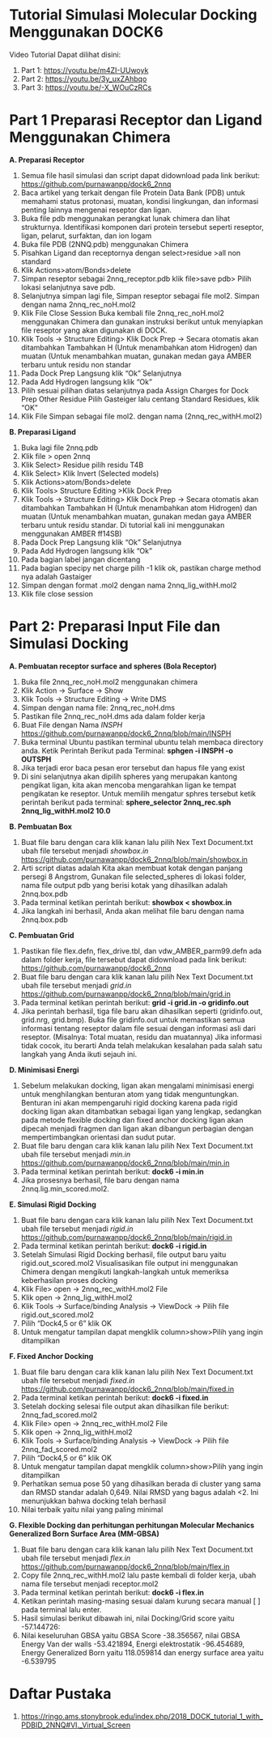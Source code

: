 # Tutorial Simulasi Molecular Docking Menggunakan DOCK6
Video Tutorial Dapat dilihat disini: 
1. Part 1: https://youtu.be/m4ZI-UUwoyk
2. Part 2: https://youtu.be/3y_uxZAhbqo
3. Part 3: https://youtu.be/-X_WOuCzRCs

# Part 1 Preparasi Receptor dan Ligand Menggunakan Chimera
**A.	Preparasi Receptor**
1.	Semua file hasil simulasi dan script dapat didownload pada link berikut: https://github.com/purnawanpp/dock6_2nnq
2.	Baca artikel yang terkait dengan file Protein Data Bank (PDB) untuk memahami status protonasi, muatan, kondisi lingkungan, dan informasi penting lainnya mengenai reseptor dan ligan.
3.	Buka file pdb menggunakan perangkat lunak chimera dan lihat strukturnya. Identifikasi komponen dari protein tersebut seperti reseptor, ligan, pelarut, surfaktan, dan ion logam
4.	Buka file PDB (2NNQ.pdb) menggunakan Chimera
5.	Pisahkan Ligand dan receptornya dengan select>residue >all non standard
6.	Klik Actions>atom/Bonds>delete
7.	Simpan reseptor sebagai 2nnq_receptor.pdb klik file>save pdb> Pilih lokasi selanjutnya save pdb.
8.	Selanjutnya simpan lagi file, Simpan reseptor sebagai file mol2. Simpan dengan nama 2nnq_rec_noH.mol2
9.	Klik File Close Session Buka kembali file 2nnq_rec_noH.mol2 menggunakan Chimera dan gunakan instruksi berikut untuk menyiapkan file reseptor yang akan digunakan di DOCK.
10.	Klik Tools -> Structure Editing> Klik Dock Prep -> Secara otomatis akan ditambahkan Tambahkan H (Untuk menambahkan atom Hidrogen) dan muatan (Untuk menambahkan muatan, gunakan medan gaya AMBER terbaru untuk residu non standar
11.	Pada Dock Prep Langsung klik “Ok” Selanjutnya 
12.	Pada Add Hydrogen langsung klik “Ok”
13.	Pilih sesuai pilihan diatas selanjutnya pada Assign Charges for Dock Prep Other Residue Pilih Gasteiger lalu centang Standard Residues, klik “OK”
14.	Klik File Simpan sebagai file mol2. dengan nama (2nnq_rec_withH.mol2)

**B.	Preparasi Ligand**
1.	Buka lagi file 2nnq.pdb
2.	Klik file > open 2nnq
3.	Klik Select> Residue pilih residu T4B
4.	Klik Select> Klik Invert (Selected models)
5.	Klik Actions>atom/Bonds>delete
6.	Klik Tools> Structure Editing >Klik Dock Prep
7.	Klik Tools -> Structure Editing> Klik Dock Prep -> Secara otomatis akan ditambahkan Tambahkan H (Untuk menambahkan atom Hidrogen) dan muatan (Untuk menambahkan muatan, gunakan medan gaya AMBER terbaru untuk residu standar. Di tutorial kali ini menggunakan menggunakan AMBER ff14SB)
8.	Pada Dock Prep Langsung klik “Ok” Selanjutnya 
9.	Pada Add Hydrogen langsung klik “Ok”
10.	Pada bagian label jangan dicentang
11.	Pada bagian specipy net charge pilih -1 klik ok, pastikan charge method nya adalah Gastaiger
12.	Simpan dengan format .mol2 dengan nama 2nnq_lig_withH.mol2 
13.	Klik file close session
 
# Part 2: Preparasi Input File dan Simulasi Docking
**A.	Pembuatan receptor surface and spheres (Bola Receptor)**
1.	Buka file 2nnq_rec_noH.mol2 menggunakan chimera
2.	Klik Action -> Surface -> Show
3.	Klik Tools -> Structure Editing -> Write DMS
4.	Simpan dengan nama file: 2nnq_rec_noH.dms
5.	Pastikan file 2nnq_rec_noH.dms ada dalam folder kerja
6.	Buat File dengan Nama *INSPH* https://github.com/purnawanpp/dock6_2nnq/blob/main/INSPH
7.	Buka terminal Ubuntu pastikan terminal ubuntu telah membaca directory anda. Ketik Perintah Berikut pada Terminal: 
**sphgen -i INSPH -o OUTSPH**
9.	Jika terjadi eror baca pesan eror tersebut dan hapus file yang exist
10.	Di sini selanjutnya akan dipilih spheres yang merupakan kantong pengikat ligan, kita akan mencoba mengarahkan ligan ke tempat pengikatan ke reseptor. Untuk memilih mengatur sphres tersebut ketik perintah berikut pada terminal:
**sphere_selector 2nnq_rec.sph 2nnq_lig_withH.mol2 10.0**

**B.	Pembuatan Box**
1.	Buat file baru dengan cara klik kanan lalu pilih Nex Text Document.txt ubah file tersebut menjadi *showbox.in* https://github.com/purnawanpp/dock6_2nnq/blob/main/showbox.in
2.	Arti script diatas adalah Kita akan membuat kotak dengan panjang persegi 8 Angstrom, Gunakan file selected_spheres di lokasi folder, nama file output pdb yang berisi kotak yang dihasilkan adalah 2nnq.box.pdb
3.	Pada terminal ketikan perintah berikut: **showbox < showbox.in**
4.	Jika langkah ini berhasil, Anda akan melihat file baru dengan nama 2nnq.box.pdb

**C.	Pembuatan Grid**
1.	Pastikan file flex.defn, flex_drive.tbl, dan vdw_AMBER_parm99.defn ada dalam folder kerja, file tersebut dapat didownload pada link berikut: https://github.com/purnawanpp/dock6_2nnq
2.	Buat file baru dengan cara klik kanan lalu pilih Nex Text Document.txt ubah file tersebut menjadi *grid.in* https://github.com/purnawanpp/dock6_2nnq/blob/main/grid.in
3.	Pada terminal ketikan perintah berikut: **grid -i grid.in -o gridinfo.out**
4.	Jika perintah berhasil, tiga file baru akan dihasilkan seperti (gridinfo.out, grid.nrg, grid.bmp). Buka file gridinfo.out untuk memastikan semua informasi tentang reseptor dalam file sesuai dengan informasi asli dari reseptor. (Misalnya: Total muatan, residu dan muatannya) Jika informasi tidak cocok, itu berarti Anda telah melakukan kesalahan pada salah satu langkah yang Anda ikuti sejauh ini.

**D.	Minimisasi Energi**
1. Sebelum melakukan docking, ligan akan mengalami minimisasi energi untuk menghilangkan benturan atom yang tidak menguntungkan. Benturan ini akan mempengaruhi rigid docking karena pada rigid docking ligan akan ditambatkan sebagai ligan yang lengkap, sedangkan pada metode flexible docking dan fixed anchor docking ligan akan dipecah menjadi fragmen dan ligan akan dibangun perbagian dengan mempertimbangkan orientasi dan sudut putar.
2. Buat file baru dengan cara klik kanan lalu pilih Nex Text Document.txt ubah file tersebut menjadi *min.in* https://github.com/purnawanpp/dock6_2nnq/blob/main/min.in
3.	Pada terminal ketikan perintah berikut: **dock6 -i min.in**
4.	Jika prosesnya berhasil, file baru dengan nama 2nnq.lig.min_scored.mol2.

**E. Simulasi Rigid Docking**
1.	Buat file baru dengan cara klik kanan lalu pilih Nex Text Document.txt ubah file tersebut menjadi *rigid.in* https://github.com/purnawanpp/dock6_2nnq/blob/main/rigid.in
2.	Pada terminal ketikan perintah berikut: **dock6 -i rigid.in**
3.	Setelah Simulasi Rigid Docking berhasil, file output baru yaitu rigid.out_scored.mol2 Visualisasikan file output ini menggunakan Chimera dengan mengikuti langkah-langkah untuk memeriksa keberhasilan proses docking
4.	Klik File> open -> 2nnq_rec_withH.mol2 File 
5.	Klik open -> 2nnq_lig_withH.mol2
6.	Klik Tools -> Surface/binding Analysis -> ViewDock -> Pilih file  rigid.out_scored.mol2
7.	Pilih “Dock4,5 or 6” klik OK
8.	Untuk mengatur tampilan dapat mengklik column>show>Pilih yang ingin ditampilkan

**F.	Fixed Anchor Docking**
1.	Buat file baru dengan cara klik kanan lalu pilih Nex Text Document.txt ubah file tersebut menjadi *fixed.in* https://github.com/purnawanpp/dock6_2nnq/blob/main/fixed.in
2.	Pada terminal ketikan perintah berikut: **dock6 -i fixed.in**
3.	Setelah docking selesai file output akan dihasilkan file berikut: 2nnq_fad_scored.mol2
4.	Klik File> open -> 2nnq_rec_withH.mol2 File 
5.	Klik open -> 2nnq_lig_withH.mol2
6.	Klik Tools -> Surface/binding Analysis -> ViewDock -> Pilih file 2nnq_fad_scored.mol2
7.	Pilih “Dock4,5 or 6” klik OK
8.	Untuk mengatur tampilan dapat mengklik column>show>Pilih yang ingin ditampilkan
9.	Perhatikan semua pose 50 yang dihasilkan berada di cluster yang sama dan RMSD standar adalah 0,649. Nilai RMSD yang bagus adalah <2. Ini menunjukkan bahwa docking telah berhasil
10.	Nilai terbaik yaitu nilai yang paling minimal

**G.	Flexible Docking dan perhitungan perhitungan Molecular Mechanics Generalized Born Surface Area (MM-GBSA)**
1.	Buat file baru dengan cara klik kanan lalu pilih Nex Text Document.txt ubah file tersebut menjadi *flex.in* https://github.com/purnawanpp/dock6_2nnq/blob/main/flex.in
2.	Copy file 2nnq_rec_withH.mol2 lalu paste kembali di folder kerja, ubah nama file tersebut menjadi receptor.mol2
3.	Pada terminal ketikan perintah berikut: **dock6 -i flex.in**
4.	Ketikan perintah masing-masing sesuai dalam kurung secara manual [    ] pada terminal lalu enter. 
5.	Hasil simulasi berikut dibawah ini, nilai Docking/Grid score yaitu -57.144726: 
6.	Nilai keseluruhan GBSA yaitu GBSA Score -38.356567, nilai GBSA Energy Van der walls -53.421894, Energi elektrostatik -96.454689, Energy Generalized Born yaitu 118.059814 dan energy surface area yaitu -6.539795

# Daftar Pustaka
1. https://ringo.ams.stonybrook.edu/index.php/2018_DOCK_tutorial_1_with_PDBID_2NNQ#VI._Virtual_Screen
